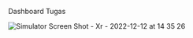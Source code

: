 Dashboard Tugas 



![Simulator Screen Shot - Xr - 2022-12-12 at 14 35 26](https://user-images.githubusercontent.com/68719199/206989080-d9da22a6-e78b-4f16-8a0f-91f0da0a7e51.png)
